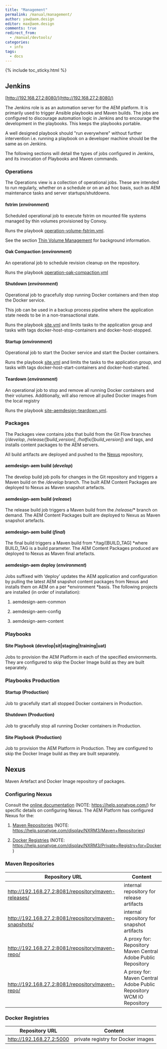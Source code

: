 ```yaml
---
title: "Management"
permalink: /manual/management/
author: yaw@aem.design
editor: max@aem.design
comments: true
redirect_from:
  - /manual/devtools/
categories:
  - info
tags:
  - docs
---
```


{% include toc_sticky.html %}

## Jenkins

[http://192.168.27.2:8080/](http://192.168.27.2:8080/)

The Jenkins role is as an automation server for the AEM platform. It is primarily used to trigger Ansible playbooks and Maven builds. The jobs are configured to discourage automation logic in Jenkins and to encourage the development in the playbooks. This keeps the playbooks portable.

A well designed playbook should "run everywhere" without further intervention i.e. running a playbook on a developer machine should be the same as on Jenkins.

The following sections will detail the types of jobs configured in Jenkins, and its invocation of Playbooks and Maven commands.

### Operations

The Operations view is a collection of operational jobs. These are intended to run regularly, whether on a schedule or on an ad hoc basis, such as AEM maintenance tasks and server startups/shutdowns.

#### fstrim (*environment*)

Scheduled operational job to execute fstrim on mounted file systems managed by thin volumes provisioned by Convoy.

Runs the playbook [operation-volume-fstrim.yml](#heading=h.4v3bfwjhvfhq).

See the section [Thin Volume Management](#heading=h.5n7hg9acpsim) for background information.

#### Oak Compaction (*environment*)

An operational job to schedule revision cleanup on the repository.

Runs the playbook [operation-oak-compaction.yml](#heading=h.gkkdg7rqo2lx)

#### Shutdown (*environment*)

Operational job to gracefully stop running Docker containers and then stop the Docker service.

This job can be used in a backup process pipeline where the application state needs to be in a non-transactional state.

Runs the playbook [site.yml](#heading=h.4zutr2iwh80o) and limits tasks to the application group and tasks with tags docker-host-stop-containers and docker-host-stopped.

#### Startup (*environment*)

Operational job to start the Docker service and start the Docker containers.

Runs the playbook [site.yml](#heading=h.4zutr2iwh80o) and limits the tasks to the application group, and tasks with tags docker-host-start-containers and docker-host-started.

#### Teardown (*environment*)

An operational job to stop and remove all running Docker containers and their volumes. Additionally, will also remove all pulled Docker images from the local registry

Runs the playbook [site-aemdesign-teardown.yml](#heading=h.awaaqbaco9ov).

### Packages

The Packages view contains jobs that build from the Git Flow branches (*/develop*, */release/[build_version]*, */hotfix/[build_version]*) and tags, and installs content packages to the AEM servers.

All build artifacts are deployed and pushed to the [Nexus](#heading=h.dog4b9teckm3) repository,

#### aemdesign-aem build (*develop*)

The develop build job polls for changes in the Git repository and triggers a Maven build on the */develop* branch. The built AEM Content Packages are deployed to Nexus as Maven snapshot artefacts.

#### aemdesign-aem build (*release*)

The release build job triggers a Maven build from the */release/** branch on demand. The AEM Content Packages built are deployed to Nexus as Maven snapshot artefacts.

#### aemdesign-aem build (*final*)

The final build triggers a Maven build from */tag/[BUILD_TAG] *where BUILD_TAG is a build parameter. The AEM Content Packages produced are deployed to Nexus as Maven final artefacts.

#### aemdesign-aem deploy (*environment*)

Jobs suffixed with ‘deploy’ updates the AEM application and configuration by pulling the latest AEM snapshot content packages from Nexus and installs them on AEM on a per *environment *basis. The following projects are installed (in order of installation):

1. aemdesign-aem-common

2. aemdesign-aem-config

3. aemdesign-aem-content

### Playbooks

#### Site Playbook (develop|sit|staging|training|uat)

Jobs to provision the AEM Platform in each of the specified environments. They are configured to skip the Docker Image build as they are built separately.

### Playbooks Production

#### Startup (Production)

Job to gracefully start all stopped Docker containers in Production.

#### Shutdown (Production)

Job to gracefully stop all running Docker containers in Production.

#### Site Playbook (Production)

Job to provision the AEM Platform in Production. They are configured to skip the Docker Image build as they are built separately.

## Nexus

Maven Artefact and Docker Image repository of packages.

### Configuring Nexus

Consult the [online documentation](https://help.sonatype.com/) (NOTE:  https://help.sonatype.com/) for specific details on configuring Nexus. The AEM Platform has configured Nexus for the:

1. [Maven Repositories](https://help.sonatype.com/display/NXRM3/Maven+Repositories) (NOTE:  https://help.sonatype.com/display/NXRM3/Maven+Repositories)

2. [Docker Registries](https://help.sonatype.com/display/NXRM3/Private+Registry+for+Docker) (NOTE:  https://help.sonatype.com/display/NXRM3/Private+Registry+for+Docker)

### Maven Repositories

| Repository URL                  | Content                                     |
|---------------------------------|---------------------------------------------|
| http://192.168.27.2:8081/repository/maven-releases/ | internal repository for release artifacts |
| http://192.168.27.2:8081/repository/maven-snapshots/ | internal repository for snapshot artifacts |
| http://192.168.27.2:8081/repository/maven-repo/ | A proxy for:<br>Repository<br>Maven Central<br>Adobe Public Repository|
| http://192.168.27.2:8081/repository/maven-repo/ | A proxy for:<br>Maven Central<br>Adobe Public Repository<br>WCM IO Repository |


### Docker Registries


| Repository URL                  | Content                                     |
|---------------------------------|---------------------------------------------|
| http://192.168.27.2:5000 | private registry for Docker images |

